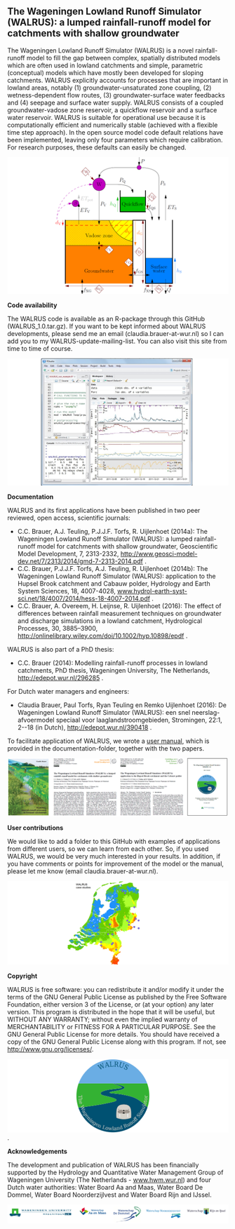 
The Wageningen Lowland Runoff Simulator (WALRUS): a lumped rainfall-runoff model for catchments with shallow groundwater
------

The Wageningen Lowland Runoff Simulator (WALRUS) is a novel rainfall-runoff model to fill the gap between complex, spatially
distributed models which are often used in lowland catchments and
simple, parametric  (conceptual) models which have mostly been developed for
sloping catchments. WALRUS explicitly accounts for processes
that are important in lowland areas, notably (1)
groundwater-unsaturated zone coupling, (2) wetness-dependent flow
routes, (3) groundwater-surface water feedbacks and (4) seepage and
surface water supply. WALRUS consists of a coupled
groundwater-vadose zone reservoir, a quickflow reservoir and
a surface water reservoir.  WALRUS is suitable for operational use
because it is computationally efficient and numerically stable
(achieved with a flexible time step approach). In the open source
model code default relations have been implemented, leaving only
four parameters which require calibration. For research purposes,
these defaults can easily be changed. 

![WALRUS model structure](documentation/figures/model_structure_WALRUS_GitHub.png)


**Code availability**

The WALRUS code is available as an R-package through this GitHub (WALRUS_1.0.tar.gz). If you want to be kept informed about WALRUS developments, please send me an email (claudia.brauer-at-wur.nl) so I can add you to my WALRUS-update-mailing-list. You can also visit this site from time to time of course.

![Screenshot of WALRUS in RStudio](documentation/figures/screenshot_WALRUS_R_GitHub.jpg)


**Documentation**

WALRUS and its first applications have been published in two peer reviewed, open access, scientific journals:
- C.C. Brauer, A.J. Teuling, P.J.J.F. Torfs, R. Uijlenhoet (2014a): 
The Wageningen Lowland Runoff Simulator (WALRUS): a lumped rainfall-runoff model for catchments with shallow groundwater, 
Geoscientific Model Development, 7, 2313-2332, 
http://www.geosci-model-dev.net/7/2313/2014/gmd-7-2313-2014.pdf .
- C.C. Brauer, P.J.J.F. Torfs, A.J. Teuling, R. Uijlenhoet (2014b): 
The Wageningen Lowland Runoff Simulator (WALRUS): application to the Hupsel Brook catchment and Cabauw polder, 
Hydrology and  Earth System Sciences, 18, 4007-4028,
www.hydrol-earth-syst-sci.net/18/4007/2014/hess-18-4007-2014.pdf .
- C.C. Brauer, A. Overeem, H. Leijnse, R. Uijlenhoet (2016):
The effect of differences between rainfall measurement techniques on groundwater and discharge simulations in a lowland catchment,
Hydrological Processes, 30, 3885–3900,
http://onlinelibrary.wiley.com/doi/10.1002/hyp.10898/epdf .

WALRUS is also part of a PhD thesis:
- C.C. Brauer (2014):
Modelling rainfall-runoff processes in lowland catchments,
PhD thesis, Wageningen University, The Netherlands,
http://edepot.wur.nl/296285 .

For Dutch water managers and engineers:
- Claudia Brauer, Paul Torfs, Ryan Teuling en Remko Uijlenhoet (2016): 
De Wageningen Lowland Runoff Simulator (WALRUS): een snel neerslag-afvoermodel speciaal voor laaglandstroomgebieden,
Stromingen, 22:1, 2--18 (in Dutch), http://edepot.wur.nl/390418 .

To facilitate application of WALRUS, we wrote a [user manual](https://github.com/ClaudiaBrauer/WALRUS/blob/master/documentation/WALRUS_manual.pdf), which is provided in the documentation-folder, together with the two papers.

![The WALRUS-publications](documentation/figures/WALRUS_publications.png)


**User contributions**

We would like to add a folder to this GitHub with examples of applications from different users, so we can learn from each other. So, if you used WALRUS, we would be very much interested in your results. In addition, if you have comments or points for improvement of the model or the manual, please let me know (email claudia.brauer-at-wur.nl).

![Locations of catchments where WALRUS has been applied.](documentation/figures/case_studies_WALRUS.png)


**Copyright**

WALRUS is free software: you can redistribute it and/or modify it under the terms of the GNU General Public License as published by the Free Software Foundation, either version 3 of the License, or (at your option) any later version. This program is distributed in the hope that it will be useful, but WITHOUT ANY WARRANTY; without even the implied warranty of MERCHANTABILITY or FITNESS FOR A PARTICULAR PURPOSE.  See the GNU General Public License for more details. You should have received a copy of the GNU General Public License along with this program.  If not, see http://www.gnu.org/licenses/.

![WALRUS logo](documentation/figures/WALRUS_logo_GitHub.png).


**Acknowledgements**

The development and publication of WALRUS has been financially supported by the Hydrology and Quantitative Water Management Group of Wageningen University (The Netherlands - www.hwm.wur.nl) and four Dutch water authorities: Water Board Aa and Maas, Water Board De Dommel, Water Board Noorderzijlvest and Water Board Rijn and IJssel.


![WALRUS sponsors](documentation/figures/logos_sponsors_WALRUS.png)
